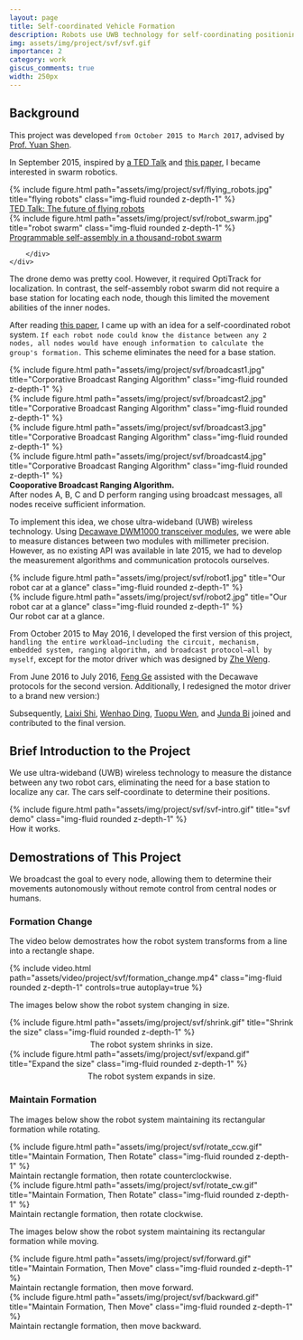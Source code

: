 ```yaml
---
layout: page
title: Self-coordinated Vehicle Formation
description: Robots use UWB technology for self-coordinating positioning.
img: assets/img/project/svf/svf.gif
importance: 2
category: work
giscus_comments: true
width: 250px
---
```


## Background
This project was developed `from October 2015 to March 2017`, advised by [Prof. Yuan Shen](http://oa.ee.tsinghua.edu.cn/~shenyuan/). 

In September 2015, inspired by [a TED Talk](https://www.ted.com/talks/vijay_kumar_the_future_of_flying_robots) and [this paper](https://www.science.org/doi/abs/10.1126/science.1254295), I became interested in swarm robotics.

<div class="row">
    <div class="col-sm mt-3 mt-md-0">
        {% include figure.html path="assets/img/project/svf/flying_robots.jpg" title="flying robots" class="img-fluid rounded z-depth-1" %}
        <div class="caption">
            <a href="https://www.ted.com/talks/vijay_kumar_the_future_of_flying_robots">TED Talk: The future of flying robots</a>
        </div>
    </div>
    <div class="col-sm mt-3 mt-md-0">
        {% include figure.html path="assets/img/project/svf/robot_swarm.jpg" title="robot swarm" class="img-fluid rounded z-depth-1" %}
        <div class="caption">
            <a href="https://seas.harvard.edu/news/2014/08/self-organizing-thousand-robot-swarm?utm_source=youtube&utm_medium=social&utm_campaign=harvard-youtube">Programmable self-assembly in a thousand-robot swarm</a>

        </div>
    </div>
</div>

The drone demo was pretty cool. However, it required OptiTrack for localization. In contrast, the self-assembly robot swarm did not require a base station for locating each node, though this limited the movement abilities of the inner nodes.

After reading [this paper](https://arxiv.org/pdf/1006.0890.pdf), I came up with an idea for a self-coordinated robot system. `If each robot node could know the distance between any 2 nodes, all nodes would have enough information to calculate the group's formation.` This scheme eliminates the need for a base station.

<div class="row">
    <div class="col-sm mt-3 mt-md-0">
        {% include figure.html path="assets/img/project/svf/broadcast1.jpg" title="Corporative Broadcast Ranging Algorithm" class="img-fluid rounded z-depth-1" %}
    </div>
    <div class="col-sm mt-3 mt-md-0">
        {% include figure.html path="assets/img/project/svf/broadcast2.jpg" title="Corporative Broadcast Ranging Algorithm" class="img-fluid rounded z-depth-1" %}
    </div>
        <div class="col-sm mt-3 mt-md-0">
        {% include figure.html path="assets/img/project/svf/broadcast3.jpg" title="Corporative Broadcast Ranging Algorithm" class="img-fluid rounded z-depth-1" %}
    </div>
        <div class="col-sm mt-3 mt-md-0">
        {% include figure.html path="assets/img/project/svf/broadcast4.jpg" title="Corporative Broadcast Ranging Algorithm" class="img-fluid rounded z-depth-1" %}
    </div>
</div>

<div class="caption">
    <strong>Cooporative Broadcast Ranging Algorithm.</strong>
    <br/>
    After nodes A, B, C and D perform ranging using broadcast messages, all nodes receive sufficient information.
</div>

To implement this idea, we chose ultra-wideband (UWB) wireless technology. Using [Decawave DWM1000 transceiver modules](https://www.qorvo.com/products/p/DWM1000), we were able to measure distances between two modules with millimeter precision. However, as no existing API was available in late 2015, we had to develop the measurement algorithms and communication protocols ourselves.

<div class="row">
    <div class="col-sm mt-3 mt-md-0">
        {% include figure.html path="assets/img/project/svf/robot1.jpg" title="Our robot car at a glance" class="img-fluid rounded z-depth-1" %}
    </div>
    <div class="col-sm mt-3 mt-md-0">
        {% include figure.html path="assets/img/project/svf/robot2.jpg" title="Our robot car at a glance" class="img-fluid rounded z-depth-1" %}
    </div>
</div>

<div class="caption">
    Our robot car at a glance.
</div>

From October 2015 to May 2016, I developed the first version of this project, `handling the entire workload—including the circuit, mechanism, embedded system, ranging algorithm, and broadcast protocol—all by myself`, except for the motor driver which was designed by [Zhe Weng](https://github.com/wengzhe).

From June 2016 to July 2016, [Feng Ge](https://ieeexplore.ieee.org/author/37086689078) assisted with the Decawave protocols for the second version. Additionally, I redesigned the motor driver to a brand new version:)

Subsequently, [Laixi Shi](https://laixishi.github.io/), [Wenhao Ding](https://wenhao.pub/), [Tuopu Wen](https://ieeexplore.ieee.org/author/37086546764), and [Junda Bi](https://junda.bi/) joined and contributed to the final version.

## Brief Introduction to the Project
We use ultra-wideband (UWB) wireless technology to measure the distance between any two robot cars, eliminating the need for a base station to localize any car. The cars self-coordinate to determine their positions.

<div class="row">
    <div class="col-sm mt-3 mt-md-0">
        {% include figure.html path="assets/img/project/svf/svf-intro.gif" title="svf demo" class="img-fluid rounded z-depth-1" %}
        <div class="caption">
            How it works.
        </div>
    </div>
</div>

## Demostrations of This Project
We broadcast the goal to every node, allowing them to determine their movements autonomously without remote control from central nodes or humans.
### Formation Change
The video below demostrates how the robot system transforms from a line into a rectangle shape.
<div class="row mt-3">
    <div class="col-sm mt-3 mt-md-0">
        {% include video.html path="assets/video/project/svf/formation_change.mp4" class="img-fluid rounded z-depth-1" controls=true autoplay=true %}
    </div>
</div>

The images below show the robot system changing in size.
<div class="row">
    <div class="col-sm mt-3 mt-md-0">
        <div class="image-container" style="display: inline-block; position: relative;">
            {% include figure.html path="assets/img/project/svf/shrink.gif" title="Shrink the size" class="img-fluid rounded z-depth-1" %}
            <div class="caption" style="text-align: center; width: 100%; margin-top: 5px;">
                The robot system shrinks in size.
            </div>
        </div>
    </div>
    <div class="col-sm mt-3 mt-md-0">
        <div class="image-container" style="display: inline-block; position: relative;">
            {% include figure.html path="assets/img/project/svf/expand.gif" title="Expand the size" class="img-fluid rounded z-depth-1" %}
            <div class="caption" style="text-align: center; width: 100%; margin-top: 5px;">
                The robot system expands in size.
            </div>
        </div>
    </div>
</div>

### Maintain Formation
The images below show the robot system maintaining its rectangular formation while rotating.
<div class="row">
    <div class="col-sm mt-3 mt-md-0">
        {% include figure.html path="assets/img/project/svf/rotate_ccw.gif" title="Maintain Formation, Then Rotate" class="img-fluid rounded z-depth-1" %}
        <div class="caption">
            Maintain rectangle formation, then rotate counterclockwise.
        </div>
    </div>
    <div class="col-sm mt-3 mt-md-0">
        {% include figure.html path="assets/img/project/svf/rotate_cw.gif" title="Maintain Formation, Then Rotate" class="img-fluid rounded z-depth-1" %}
        <div class="caption">
            Maintain rectangle formation, then rotate clockwise.
        </div>
    </div>
</div>

The images below show the robot system maintaining its rectangular formation while moving.
<div class="row">
    <div class="col-sm mt-3 mt-md-0">
        {% include figure.html path="assets/img/project/svf/forward.gif" title="Maintain Formation, Then Move" class="img-fluid rounded z-depth-1" %}
        <div class="caption">
            Maintain rectangle formation, then move forward.
        </div>
    </div>
    <div class="col-sm mt-3 mt-md-0">
        {% include figure.html path="assets/img/project/svf/backward.gif" title="Maintain Formation, Then Move" class="img-fluid rounded z-depth-1" %}
        <div class="caption">
            Maintain rectangle formation, then move backward.
        </div>
    </div>
</div>